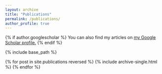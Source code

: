```yaml
---
layout: archive
title: "Publications"
permalink: /publications/
author_profile: true
---
```


{% if author.googlescholar %}
  You can also find my articles on <u><a href="{https://scholar.google.com/citations?user=kuV-wzcAAAAJ&hl=es&oi=ao}">my Google Scholar profile</a>.</u>
{% endif %}

{% include base_path %}

{% for post in site.publications reversed %}
  {% include archive-single.html %}
{% endfor %}
